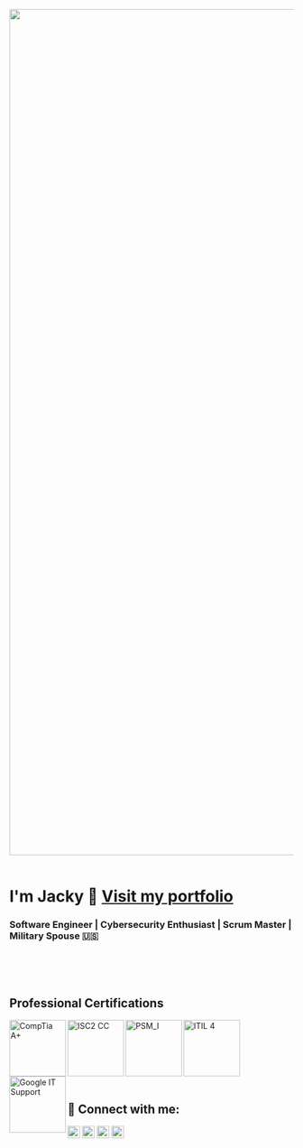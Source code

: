 <img width=1500 src="https://user-images.githubusercontent.com/109121563/229381372-a7d53e87-bc71-41c7-96ba-f5a7d4500c6d.png"><br><br>
<h1>I'm Jacky 👋 <a href="http://jaclyncarey.com" target="_blank">Visit my portfolio</a></h1>
<h3>Software Engineer  |  Cybersecurity Enthusiast  |  Scrum Master  |  Military Spouse 🇺🇸</h2>
<br>
<br>
<br>

<h2 align="left">Professional Certifications</h2>


[<img align="left" width="100px" src="https://user-images.githubusercontent.com/109121563/229836568-9635ff1b-481a-4600-84ce-71d97fc9f71a.png" alt="CompTia A+">][CompTiaA+]
[<img align="left" width="100px" src="https://user-images.githubusercontent.com/109121563/229837439-4d63b68e-18cd-453d-8431-e6cb5c0824a3.png" alt="ISC2 CC">][ISC2 CC]
[<img align="left" width="100px" src="https://user-images.githubusercontent.com/109121563/229837826-d94bd307-5950-4fa2-9e9f-5657fef40167.png" alt="PSM_I">][PSM I]
[<img align="left" width="100px" src="https://user-images.githubusercontent.com/109121563/229841356-f9717695-8e93-4698-ae20-716239066252.png" alt="ITIL 4">][ITIL4]
[<img align="left" width="100px" src="https://user-images.githubusercontent.com/109121563/229842356-225d1923-1878-465d-bd83-352b3f1d97b1.png" alt="Google IT Support">][GoogleIT]


<br><br><br>

[CompTiaA+]: https://www.credly.com/badges/ba6b595b-92a9-41dd-a0ea-89a7e163f825/public_url
[ISC2 CC]: https://www.credly.com/badges/98e7392a-88aa-4706-ba81-0fe797b6034d/public_url
[PSM I]: https://www.credly.com/badges/73f03cf7-8fef-41bc-8d9c-3c02def82207/public_url
[ITIL4]: https://www.credly.com/badges/64895fab-4e01-47d4-8841-9ce4a26ed9ce/public_url
[GoogleIT]: https://www.credly.com/badges/64895fab-4e01-47d4-8841-9ce4a26ed9ce/public_url

<br><br><br>

<h2 align="left"> 🤳 Connect with me:</h2>

[<img align="center" alt="JaclynCarey | Twitter" width="22px" src="https://cdn.jsdelivr.net/npm/simple-icons@v3/icons/twitter.svg" />][twitter]
[<img align="center" alt="JaclynCarey | LinkedIn" width="22px" src="https://cdn.jsdelivr.net/npm/simple-icons@v3/icons/linkedin.svg" />][linkedin]
[<img align="center" alt="JaclynCarey | Instagram" width="22px" src="https://cdn.jsdelivr.net/npm/simple-icons@v3/icons/instagram.svg" />][instagram]
[<img align="center" alt="JaclynCarey | Email" width="22px" src="https://cdn.jsdelivr.net/npm/simple-icons@3.13.0/icons/mail-dot-ru.svg" />][email]


[linkedin]: https://linkedin.com/in/jaclyncarey
[email]: mailto:contact@jaclyncarey.com
[twitter]: https://twitter.com/jackycarey
[instagram]: https://www.instagram.com/jackycancode/



<!--
**jaclynscarey/jaclynscarey** is a ✨ _special_ ✨ repository because its `README.md` (this file) appears on your GitHub profile.

Here are some ideas to get you started:

- 🔭 I’m currently working on ...
- 🌱 I’m currently learning ...
- 👯 I’m looking to collaborate on ...
- 🤔 I’m looking for help with ...
- 💬 Ask me about ...
- 📫 How to reach me: ...
- 😄 Pronouns: ...
- ⚡ Fun fact: ...

<h2>My Stats</h2>


[![Jacky's GitHub stats](https://github-readme-stats.vercel.app/api?username=jaclynscarey)](https://github.com/jaclynscarey/github-readme-stats)
[![Top Langs](https://github-readme-stats.vercel.app/api/top-langs/?username=jaclynscarey&langs_count=20)](https://github.com/jaclynscarey/github-readme-stats)

-->
